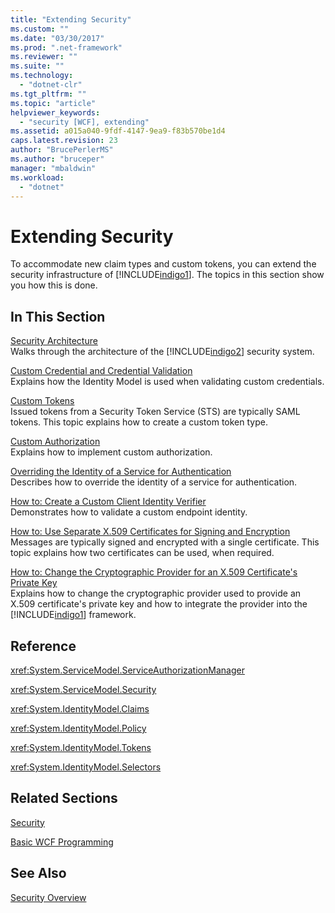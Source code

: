 ```yaml
---
title: "Extending Security"
ms.custom: ""
ms.date: "03/30/2017"
ms.prod: ".net-framework"
ms.reviewer: ""
ms.suite: ""
ms.technology: 
  - "dotnet-clr"
ms.tgt_pltfrm: ""
ms.topic: "article"
helpviewer_keywords: 
  - "security [WCF], extending"
ms.assetid: a015a040-9fdf-4147-9ea9-f83b570be1d4
caps.latest.revision: 23
author: "BrucePerlerMS"
ms.author: "bruceper"
manager: "mbaldwin"
ms.workload: 
  - "dotnet"
---
```

# Extending Security
To accommodate new claim types and custom tokens, you can extend the security infrastructure of [!INCLUDE[indigo1](../../../../includes/indigo1-md.md)]. The topics in this section show you how this is done.  
  
## In This Section  
 [Security Architecture](http://msdn.microsoft.com/library/16593476-d36a-408d-808c-ae6fd483e28f)  
 Walks through the architecture of the [!INCLUDE[indigo2](../../../../includes/indigo2-md.md)] security system.  
  
 [Custom Credential and Credential Validation](../../../../docs/framework/wcf/extending/custom-credential-and-credential-validation.md)  
 Explains how the Identity Model is used when validating custom credentials.  
  
 [Custom Tokens](../../../../docs/framework/wcf/extending/custom-tokens.md)  
 Issued tokens from a Security Token Service (STS) are typically SAML tokens. This topic explains how to create a custom token type.  
  
 [Custom Authorization](../../../../docs/framework/wcf/extending/custom-authorization.md)  
 Explains how to implement custom authorization.  
  
 [Overriding the Identity of a Service for Authentication](../../../../docs/framework/wcf/extending/overriding-the-identity-of-a-service-for-authentication.md)  
 Describes how to override the identity of a service for authentication.  
  
 [How to: Create a Custom Client Identity Verifier](../../../../docs/framework/wcf/extending/how-to-create-a-custom-client-identity-verifier.md)  
 Demonstrates how to validate a custom endpoint identity.  
  
 [How to: Use Separate X.509 Certificates for Signing and Encryption](../../../../docs/framework/wcf/extending/how-to-use-separate-x-509-certificates-for-signing-and-encryption.md)  
 Messages are typically signed and encrypted with a single certificate. This topic explains how two certificates can be used, when required.  
  
 [How to: Change the Cryptographic Provider for an X.509 Certificate's Private Key](../../../../docs/framework/wcf/extending/change-cryptographic-provider-x509-certificate-private-key.md)  
 Explains how to change the cryptographic provider used to provide an X.509 certificate's private key and how to integrate the provider into the [!INCLUDE[indigo1](../../../../includes/indigo1-md.md)] framework.  
  
## Reference  
 <xref:System.ServiceModel.ServiceAuthorizationManager>  
  
 <xref:System.ServiceModel.Security>  
  
 <xref:System.IdentityModel.Claims>  
  
 <xref:System.IdentityModel.Policy>  
  
 <xref:System.IdentityModel.Tokens>  
  
 <xref:System.IdentityModel.Selectors>  
  
## Related Sections  
 [Security](../../../../docs/framework/wcf/feature-details/security.md)  
  
 [Basic WCF Programming](../../../../docs/framework/wcf/basic-wcf-programming.md)  
  
## See Also  
 [Security Overview](../../../../docs/framework/wcf/feature-details/security-overview.md)
